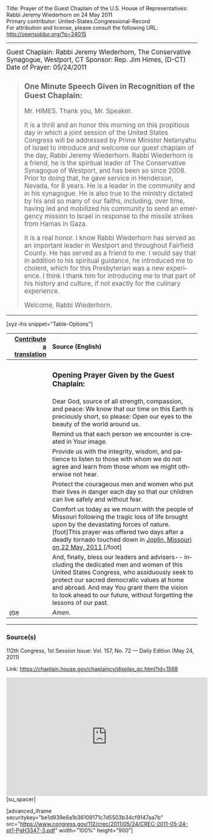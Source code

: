<html>
<head></head>
<body>
Title: Prayer of the Guest Chaplain of the U.S. House of Representatives: Rabbi Jeremy Wiederhorn on 24 May 2011<br />
Primary contributor: United-States.Congressional-Record<br />
For attribution and license, please consult the following URL: <a href="http://opensiddur.org/?p=24015">http://opensiddur.org/?p=24015</a>
<p />
<hr />

<div class="english" lang="en" style="font-size:1.2em;">
Guest Chaplain: Rabbi Jeremy Wiederhorn, The Conservative Synagogue, Westport, CT
Sponsor: Rep. Jim Himes, (D-CT)
Date of Prayer: 05/24/2011

<blockquote>
<h3>One Minute Speech Given in Recognition of the Guest Chaplain:</h3>

Mr. HIMES. Thank you, Mr. Speaker.

It is a thrill and an honor this morning on this propitious day in which a joint session of the United States Congress will be addressed by Prime Minister Netanyahu of Israel to introduce and welcome our guest chaplain of the day, Rabbi Jeremy Wiederhorn. Rabbi Wiederhorn is a friend, he is the spiritual leader of The Conservative Synagogue of Westport, and has been so since 2008. Prior to doing that, he gave service in Henderson, Nevada, for 8 years. He is a leader in the community and in his synagogue. He is also true to the ministry dictated by his and so many of our faiths, including, over time, having led and mobilized his community to send an emergency mission to Israel in response to the missile strikes from Hamas in Gaza.

It is a real honor. I know Rabbi Wiederhorn has served as an important leader in Westport and throughout Fairfield County. He has served as a friend to me. I would say that in addition to his spiritual guidance, he introduced me to cholent, which for this Presbyterian was a new experience. I think I thank him for introducing me to that part of his history and culture, if not exactly for the culinary experience.

Welcome, Rabbi Wiederhorn.
</blockquote>
</div>
<hr />

[xyz-ihs snippet="Table-Options"]<table style="margin-left: auto; margin-right: auto;" class="draggable">
<thead><tr><th id="x" style="text-align: right;"><a href="/contributing/upload/">Contribute a translation</a></th><th style="text-align: left;">Source (English)</th></tr></thead>
<tbody>
<tr><td style="vertical-align:top;">
<div class="liturgy" lang="he">

</span></div></td>
 
<td style="vertical-align:top;">
<div class="english" lang="en">
<h3>Opening Prayer Given by the Guest Chaplain:</h3>
</div></td></tr>


<tr><td style="vertical-align:top;">
<div class="liturgy" lang="he">

</span></div></td>
 
<td style="vertical-align:top;">
<div class="english" lang="en">
Dear God, source of all strength, compassion, and peace:
We know that our time on this Earth is preciously short, 
so please:
Open our eyes to the beauty of the world around us.
</div></td></tr>


<tr><td style="vertical-align:top;">
<div class="liturgy" lang="he">

</span></div></td>
 
<td style="vertical-align:top;">
<div class="english" lang="en">
Remind us that each person we encounter 
is created in Your image.
</div></td></tr>


<tr><td style="vertical-align:top;">
<div class="liturgy" lang="he">

</span></div></td>
 
<td style="vertical-align:top;">
<div class="english" lang="en">
Provide us with the integrity, 
wisdom, 
and patience 
to listen to those with whom we do not agree 
and learn from those whom we might otherwise not hear.
</div></td></tr>


<tr><td style="vertical-align:top;">
<div class="liturgy" lang="he">

</span></div></td>
 
<td style="vertical-align:top;">
<div class="english" lang="en">
Protect the courageous men and women 
who put their lives in danger each day 
so that our children can live safely and without fear.
</div></td></tr>


<tr><td style="vertical-align:top;">
<div class="liturgy" lang="he">

</span></div></td>
 
<td style="vertical-align:top;">
<div class="english" lang="en">
Comfort us today as we mourn with the people of Missouri 
following the tragic loss of life 
brought upon by the devastating forces of nature.[foot]This prayer was offered two days after a deadly tornado touched down in <a href="https://en.wikipedia.org/wiki/2011_Joplin_tornado">Joplin, Missouri on 22 May, 2011</a>.[/foot]
</div></td></tr>


<tr><td style="vertical-align:top;">
<div class="liturgy" lang="he">

</span></div></td>
 
<td style="vertical-align:top;">
<div class="english" lang="en">
And, finally, bless our leaders and advisers--
including the dedicated men and women of this United States Congress, 
who assiduously seek to protect our sacred democratic values 
at home and abroad. 
And may You grant them the vision 
to look ahead to our future, 
without forgetting the lessons of our past.
</div></td></tr>


<tr><td style="vertical-align:top;">
<div class="liturgy" lang="he">
אָמֵן׃
</span></div></td>
 
<td style="vertical-align:top;">
<div class="english" lang="en">
<em>Amen.</em>
</div></td></tr>
</tbody></table>

<hr />

<h3>Source(s)</h3>

112th Congress, 1st Session
Issue: Vol. 157, No. 72 — Daily Edition (May 24, 2011)

Link: <a href="https://chaplain.house.gov/chaplaincy/display_gc.html?id=1568">https://chaplain.house.gov/chaplaincy/display_gc.html?id=1568</a>

<iframe width=530 height=312 src='https://www.c-span.org/video/standalone/?c4501376/rabbi-jeremy-wiederhorn-conservative-synagogue' allowfullscreen='allowfullscreen' frameborder=0></iframe>[su_spacer]

[advanced_iframe securitykey="be1d939e6a1b36109171c7d5503b34cf9147aa7b" src="https://www.congress.gov/112/crec/2011/05/24/CREC-2011-05-24-pt1-PgH3347-3.pdf" width="100%" height="900"]
</body>
</html>